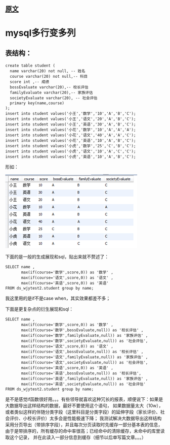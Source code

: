 ## [原文](https://blog.csdn.net/rainyspring4540/article/details/51328877)

# mysql多行变多列


## 表结构：

```mysql
create table student (
  name varchar(20) not null, -- 姓名
  course varchar(20) not null,-- 科目
  score int ,-- 成绩
  bossEvaluate varchar(20),-- 校长评估
  familyEvaluate varchar(20),-- 家族评估
  societyEvaluate varchar(20), -- 社会评估
  primary key(name,course)
);
insert into student values('小王','数学','10','A','B','C');
insert into student values('小王','语文','20','A','B','C');
insert into student values('小王','英语','30','A','B','C');
insert into student values('小花','数学','10','A','A','A');
insert into student values('小花','语文','40','A','A','C');
insert into student values('小花','英语','10','A','B','C');
insert into student values('小虎','数学','25','C','B','C');
insert into student values('小虎','语文','10','A','C','C');
insert into student values('小虎','英语','10','A','B','C');

```
形如：

![](../../images/mysql/mysql_row_2_col.png)

下面的是一般的生成展现和sql，贴出来就不赘述了：

```mysql
SELECT name ,
       max(if(course='数学',score,0)) as '数学' ,
       max(if(course='语文',score,0)) as '语文' ,
       max(if(course='英语',score,0)) as '英语' 
FROM ds_wjytest2.student group by name;

```
我这里用的是if不是case when，其实效果都差不多；


下面是更复杂点的衍生展现和sql：


```mysql
SELECT name ,
       max(if(course='数学',score,0)) as '数学' ,
       max(if(course='数学',bossEvaluate,null)) as '校长评估' ,
       max(if(course='数学',familyEvaluate,null)) as '家族评估' ,
       max(if(course='数学',societyEvaluate,null)) as '社会评估',
       max(if(course='语文',score,0)) as '语文' ,
       max(if(course='语文',bossEvaluate,null)) as '校长评估' ,
       max(if(course='语文',familyEvaluate,null)) as '家族评估' ,
       max(if(course='语文',societyEvaluate,null)) as '社会评估',
       max(if(course='英语',score,0)) as '英语' ,
       max(if(course='英语',bossEvaluate,null)) as '校长评估',
       max(if(course='英语',familyEvaluate,null)) as '家族评估' ,
       max(if(course='英语',societyEvaluate,null)) as '社会评估'
FROM ds_wjytest2.student group by name;

```
是不是感觉if函数很好用。。。有些领导就喜欢这种冗长的报表，顺便说下：如果是大数据导出这样结构的数据，最好不要使用这个语句，
如果数据量太大（10w），或者类似这样的伴随分类字段（这里科目是分类字段）的延伸字段（家长评价、社会评价、小校长评价）太多会是性能极速下降；
我测试解决大数据导出这样结构采用分页导出（带排序字段），并且每次分页读取时先缓存一部分基本表的信息，
由于是带排序的，所有缓存的命中率很高；已经命中的清除缓存，未命中的库里读取这个记录，
并在此读入一部分信息到缓存（细节以后单写篇文章。。。）
 